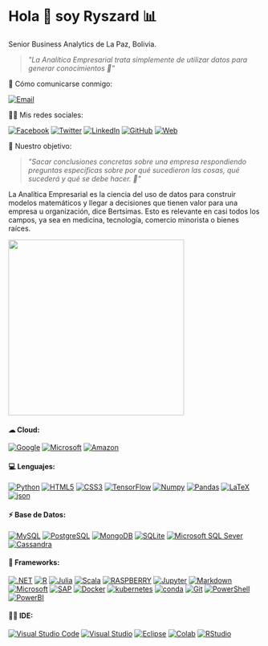 <h1 align='left'>
  Hola 👋 soy Ryszard 📊 
</h1>

<p align='left'>
  Senior Business Analytics de La Paz, Bolivia.
</p>

> _"La Analítica Empresarial trata simplemente de utilizar datos para generar conocimientos 💬"_

<p align='left'>
  👨‍ Cómo comunicarse conmigo:
</p>

[![Email](https://img.shields.io/badge/Microsoft_Outlook-0078D4?style=for-the-badge&logo=outlook&logoColor=white)](mailto:info@businessanalytics.solutions)

<p align='left'>
  👨👩 Mis redes sociales:
</p>

[![Facebook](https://img.shields.io/badge/Facebook-1877F2?style=for-the-badge&logo=facebook&logoColor=white)](https://www.facebook.com/ryszardfrank)
[![Twitter](https://img.shields.io/badge/Twitter-1DA1F2?style=for-the-badge&logo=twitter&logoColor=white)](https://twitter.com/DataAnalyticsRy)
[![LinkedIn](https://img.shields.io/badge/LinkedIn-0077B5?style=for-the-badge&logo=linkedin&logoColor=white)](https://www.linkedin.com/in/dataanalyticsry/)
[![GitHub](https://img.shields.io/badge/GitHub-100000?style=for-the-badge&logo=github&logoColor=white)](https://ryszardfc.github.io/ryszardfc/)
[![Web](https://img.shields.io/badge/Website-39477F?style=for-the-badge&logo=realm&logoColor=white)](https://linktr.ee/Ryszard.Frank)

<p align='left'>
  👨‍ Nuestro objetivo:
</p>

> _"Sacar conclusiones concretas sobre una empresa respondiendo preguntas específicas sobre por qué sucedieron las cosas, qué sucederá y qué se debe hacer. 💬"_

La Analítica Empresarial es la ciencia del uso de datos para construir modelos matemáticos y llegar a decisiones que tienen valor para una empresa u organización, dice Bertsimas. Esto es relevante en casi todos los campos, ya sea en medicina, tecnología, comercio minorista o bienes raíces.

<p align='left'>
  <a href="#"><img src="https://github-readme-stats.vercel.app/api?username=ryszardfc&show_icons=true&count_private=true&theme=default" width="350"></a>
</p>

#### ☁ Cloud:
[![Google](https://img.shields.io/badge/Google_Cloud-4285F4?style=for-the-badge&logo=google-cloud&logoColor=white)]()
[![Microsoft](https://img.shields.io/badge/microsoft%20azure-0089D6?style=for-the-badge&logo=microsoft-azure&logoColor=white)]()
[![Amazon](https://img.shields.io/badge/Amazon_AWS-232F3E?style=for-the-badge&logo=amazon-aws&logoColor=white)]()

#### 💻 Lenguajes:
[![Python](https://img.shields.io/badge/Python-3776AB?style=for-the-badge&logo=python&logoColor=white)]()
[![HTML5](https://img.shields.io/badge/HTML5-E34F26?style=for-the-badge&logo=html5&logoColor=white)]()
[![CSS3](https://img.shields.io/badge/CSS3-1572B6?style=for-the-badge&logo=css3&logoColor=white)]()
[![TensorFlow](https://img.shields.io/badge/TensorFlow-FF6F00?style=for-the-badge&logo=TensorFlow&logoColor=white)]()
[![Numpy](https://img.shields.io/badge/Numpy-777BB4?style=for-the-badge&logo=numpy&logoColor=white)]()
[![Pandas](https://img.shields.io/badge/Pandas-2C2D72?style=for-the-badge&logo=pandas&logoColor=white)]()
[![LaTeX](https://img.shields.io/badge/LaTeX-47A141?style=for-the-badge&logo=LaTeX&logoColor=white)]()
[![json](https://img.shields.io/badge/json-5E5C5C?style=for-the-badge&logo=json&logoColor=white)]()

#### ⚡ Base de Datos:
[![MySQL](https://img.shields.io/badge/MySQL-00000F?style=for-the-badge&logo=mysql&logoColor=white)]()
[![PostgreSQL](https://img.shields.io/badge/PostgreSQL-316192?style=for-the-badge&logo=postgresql&logoColor=white)]()
[![MongoDB](https://img.shields.io/badge/MongoDB-4EA94B?style=for-the-badge&logo=mongodb&logoColor=white)]()
[![SQLite](https://img.shields.io/badge/SQLite-07405E?style=for-the-badge&logo=sqlite&logoColor=white)]()
[![Microsoft SQL Sever](https://img.shields.io/badge/Microsoft%20SQL%20Sever-CC2927?style=for-the-badge&logo=microsoft%20sql%20server&logoColor=white)]()
[![Cassandra](https://img.shields.io/badge/Cassandra-1287B1?style=for-the-badge&logo=apache%20cassandra&logoColor=white)]()

#### 🚀 Frameworks:
[![.NET](https://img.shields.io/badge/.NET-512BD4?style=for-the-badge&logo=dotnet&logoColor=white)]()
[![R](https://img.shields.io/badge/R-276DC3?style=for-the-badge&logo=r&logoColor=white)]()
[![Julia](https://img.shields.io/badge/Julia-9558B2?style=for-the-badge&logo=julia&logoColor=white)]()
[![Scala](https://img.shields.io/badge/Scala-DC322F?style=for-the-badge&logo=scala&logoColor=white)]()
[![RASPBERRY](https://img.shields.io/badge/RASPBERRY%20PI-C51A4A.svg?&style=for-the-badge&logo=raspberry%20pi&logoColor=white)]()
[![Jupyter](https://img.shields.io/badge/Jupyter-F37626.svg?&style=for-the-badge&logo=Jupyter&logoColor=white)]()
[![Markdown](https://img.shields.io/badge/Markdown-000000?style=for-the-badge&logo=markdown&logoColor=white)]()
[![Microsoft](https://img.shields.io/badge/Microsoft-666666?style=for-the-badge&logo=microsoft&logoColor=white)]()
[![SAP](https://img.shields.io/badge/SAP-0FAAFF?style=for-the-badge&logo=sap&logoColor=white)]()
[![Docker](https://img.shields.io/badge/Docker-2CA5E0?style=for-the-badge&logo=docker&logoColor=white)]()
[![kubernetes](https://img.shields.io/badge/kubernetes-326ce5.svg?&style=for-the-badge&logo=kubernetes&logoColor=white)]()
[![conda](https://img.shields.io/badge/conda-342B029.svg?&style=for-the-badge&logo=anaconda&logoColor=white)]()
[![Git](https://img.shields.io/badge/Git-F05032?style=for-the-badge&logo=git&logoColor=white)]()
[![PowerShell](https://img.shields.io/badge/PowerShell-5391FE?style=for-the-badge&logo=PowerShell&logoColor=white)]()
[![PowerBI](https://img.shields.io/badge/PowerBI-F2C811?style=for-the-badge&logo=Power%20BI&logoColor=white)]()

#### 👩‍💻 IDE:
[![Visual Studio Code](https://img.shields.io/badge/Visual_Studio_Code-0078D4?style=for-the-badge&logo=visual%20studio%20code&logoColor=white)]()
[![Visual Studio](https://img.shields.io/badge/Visual_Studio-5C2D91?style=for-the-badge&logo=visual%20studio&logoColor=white)]()
[![Eclipse](https://img.shields.io/badge/Eclipse-2C2255?style=for-the-badge&logo=eclipse&logoColor=white)]()
[![Colab](https://img.shields.io/badge/Colab-F9AB00?style=for-the-badge&logo=googlecolab&color=525252)]()
[![RStudio](https://img.shields.io/badge/RStudio-75AADB?style=for-the-badge&logo=RStudio&logoColor=white)]()


<!--
**Ryszardfc/ryszardfc** is a ✨ _special_ ✨ repository because its `README.md` (this file) appears on your GitHub profile.

Here are some ideas to get you started:

- 🔭 I’m currently working on ...
- 🌱 I’m currently learning ...
- 👯 I’m looking to collaborate on ...
- 🤔 I’m looking for help with ...
- 💬 Ask me about ...
- 📫 How to reach me: ...
- 😄 Pronouns: ...
- ⚡ Fun fact: ...
-->
